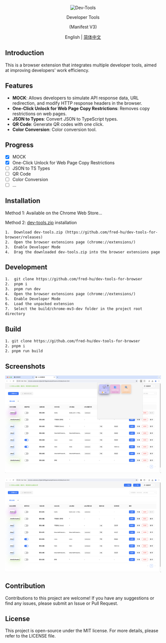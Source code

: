 
<p align="center">
  <img alt="Dev-Tools" src="https://github.com/fred-hu/images/raw/main/icon.png" width="64"/>
</p>
<p align="center">Developer Tools</p>
<p align="center">(Manifest V3)</p>

<p align="center">
  English | <a href="/i18n/README.zh-CN.md">简体中文</a>
</p>

## Introduction
This is a browser extension that integrates multiple developer tools, aimed at improving developers' work efficiency.

## Features
- **MOCK**: Allows developers to simulate API response data, URL redirection, and modify HTTP response headers in the browser.
- **One-Click Unlock for Web Page Copy Restrictions**: Removes copy restrictions on web pages.
- **JSON to Types**: Convert JSON to TypeScript types.
- **QR Code**: Generate QR codes with one click.
- **Color Conversion**: Color conversion tool.

## Progress
- [x] MOCK
- [x] One-Click Unlock for Web Page Copy Restrictions
- [ ] JSON to TS Types
- [ ] QR Code
- [ ] Color Conversion
- [ ] ...

## Installation
Method 1: Available on the Chrome Web Store...

Method 2: [dev-tools.zip](https://github.com/fred-hu/dev-tools-for-browser/releases) installation
```
1.	Download dev-tools.zip (https://github.com/fred-hu/dev-tools-for-browser/releases)
2.	Open the browser extensions page (chrome://extensions/)
3.	Enable Developer Mode
4.	Drag the downloaded dev-tools.zip into the browser extensions page
```

## Development
```
1.	git clone https://github.com/fred-hu/dev-tools-for-browser
2.	pnpm i
3.	pnpm run dev
4.	Open the browser extensions page (chrome://extensions/)
5.	Enable Developer Mode
6.	Load the unpacked extension
7.	Select the build/chrome-mv3-dev folder in the project root directory
```

## Build
```
1. git clone https://github.com/fred-hu/dev-tools-for-browser
2. pnpm i
2. pnpm run build
```

## Screenshots
<p align="center">
  <img src="https://github.com/fred-hu/dev-tools-for-browser/raw/main/assets/demo/menu.png" width="600"/>
</p>
<p align="center">
  <img src="https://github.com/fred-hu/dev-tools-for-browser/raw/main/assets/demo/mock.png" width="600"/>
</p>

## Contribution
Contributions to this project are welcome! If you have any suggestions or find any issues, please submit an Issue or Pull Request.

## License
This project is open-source under the MIT license. For more details, please refer to the LICENSE file.
